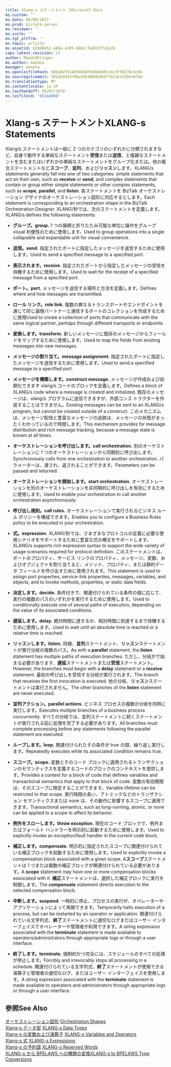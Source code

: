 ```yaml
---
title: Xlang-s ステートメント |Microsoft Docs
ms.custom: ''
ms.date: 06/08/2017
ms.prod: biztalk-server
ms.reviewer: ''
ms.suite: ''
ms.tgt_pltfrm: ''
ms.topic: article
ms.assetid: 620d0452-a8da-4285-b8b2-5a932ffcde28
caps.latest.revision: 13
author: MandiOhlinger
ms.author: mandia
manager: anneta
ms.openlocfilehash: 9d8abe5514d34bb8fdeb8e465c4c3f30278c4c6b
ms.sourcegitcommit: 381e83d43796a345488d54b3f7413e11d56ad7be
ms.translationtype: MT
ms.contentlocale: ja-JP
ms.lasthandoff: 05/07/2019
ms.locfileid: "65244098"
---
```

# <a name="xlang-s-statements"></a><span data-ttu-id="69e3d-102">Xlang-s ステートメント</span><span class="sxs-lookup"><span data-stu-id="69e3d-102">XLANG-s Statements</span></span>
<span data-ttu-id="69e3d-103">Xlang/s ステートメントは一般に 2 つのカテゴリのいずれかに分類されますなど、自身で動作する単純なステートメント**受信**または**送信**、と複雑なステートメントを含むまたはいずれかの単純なステートメントをグループ化または。他の複合ステートメントなど**スコープ**、**並列**、および**リッスン**します。</span><span class="sxs-lookup"><span data-stu-id="69e3d-103">XLANG/s statements generally fall into one of two categories: simple statements that act on their own, such as **receive** or **send**, and complex statements that contain or group either simple statements or other complex statements, such as **scope**, **parallel**, and **listen**.</span></span> <span data-ttu-id="69e3d-104">各ステートメントを BizTalk オーケストレーション デザイナのオーケストレーション図形に対応するとします。</span><span class="sxs-lookup"><span data-stu-id="69e3d-104">Each statement is corresponding to an orchestration shape in the BizTalk Orchestration Designer.</span></span> <span data-ttu-id="69e3d-105">XLANG/秒では、次のステートメントを定義します。</span><span class="sxs-lookup"><span data-stu-id="69e3d-105">XLANG/s defines the following statements:</span></span>  
  
-   <span data-ttu-id="69e3d-106">**グループ。**</span><span class="sxs-lookup"><span data-stu-id="69e3d-106">**group.**</span></span> <span data-ttu-id="69e3d-107">1 つの展開と折りたたみ可能な単位に操作をグループ visual 利便性のために使用します。</span><span class="sxs-lookup"><span data-stu-id="69e3d-107">Used to group operations into a single collapsible and expandable unit for visual convenience.</span></span>  
  
-   <span data-ttu-id="69e3d-108">**送信。**</span><span class="sxs-lookup"><span data-stu-id="69e3d-108">**send.**</span></span> <span data-ttu-id="69e3d-109">指定されたポートに指定したメッセージを送信するために使用します。</span><span class="sxs-lookup"><span data-stu-id="69e3d-109">Used to send a specified message to a specified port.</span></span>  
  
-   <span data-ttu-id="69e3d-110">**表示されます。**</span><span class="sxs-lookup"><span data-stu-id="69e3d-110">**receive.**</span></span> <span data-ttu-id="69e3d-111">指定されたポートから指定したメッセージの受信を待機するために使用します。</span><span class="sxs-lookup"><span data-stu-id="69e3d-111">Used to wait for the receipt of a specified message from a specified port.</span></span>  
  
-   <span data-ttu-id="69e3d-112">**ポート。**</span><span class="sxs-lookup"><span data-stu-id="69e3d-112">**port.**</span></span> <span data-ttu-id="69e3d-113">メッセージを送信する場所と方法を定義します。</span><span class="sxs-lookup"><span data-stu-id="69e3d-113">Defines where and how messages are transmitted.</span></span>  
  
-   <span data-ttu-id="69e3d-114">**ロール リンク。**</span><span class="sxs-lookup"><span data-stu-id="69e3d-114">**role link.**</span></span> <span data-ttu-id="69e3d-115">複数の異なるトランスポートやエンドポイントを通じて同じ論理パートナーと通信するポートのコレクションを作成するために使用</span><span class="sxs-lookup"><span data-stu-id="69e3d-115">Used to create a collection of ports that communicate with the same logical partner, perhaps through different transports or endpoints</span></span>  
  
-   <span data-ttu-id="69e3d-116">**変換します。**</span><span class="sxs-lookup"><span data-stu-id="69e3d-116">**transform.**</span></span> <span data-ttu-id="69e3d-117">新しいメッセージに既存のメッセージからフィールドをマップするために使用します。</span><span class="sxs-lookup"><span data-stu-id="69e3d-117">Used to map the fields from existing messages into new messages.</span></span>  
  
-   <span data-ttu-id="69e3d-118">**メッセージの割り当て。**</span><span class="sxs-lookup"><span data-stu-id="69e3d-118">**message assignment.**</span></span> <span data-ttu-id="69e3d-119">指定されたポートに指定したメッセージを送信するために使用します。</span><span class="sxs-lookup"><span data-stu-id="69e3d-119">Used to send a specified message to a specified port.</span></span>  
  
-   <span data-ttu-id="69e3d-120">**メッセージを構築します。**</span><span class="sxs-lookup"><span data-stu-id="69e3d-120">**construct message.**</span></span> <span data-ttu-id="69e3d-121">メッセージが作成および初期化できます xlang/s コードのブロックを定義します。</span><span class="sxs-lookup"><span data-stu-id="69e3d-121">Defines a block of XLANG/s code where a message is created and initialized.</span></span> <span data-ttu-id="69e3d-122">既存のメッセージは、xlang/s プログラムに送信できますが、外部コンス トラクターを作成することはできません。</span><span class="sxs-lookup"><span data-stu-id="69e3d-122">Existing messages can be sent to an XLANG/s program, but cannot be created outside of a construct.</span></span> <span data-ttu-id="69e3d-123">このメカニズムは、メッセージ配信と豊富なメッセージの追跡は、メッセージの状態がまったくわかっているので時間します。</span><span class="sxs-lookup"><span data-stu-id="69e3d-123">This mechanism provides for message distribution and rich message tracking, because a message state is known at all times.</span></span>  
  
-   <span data-ttu-id="69e3d-124">**オーケストレーションを呼び出します。**</span><span class="sxs-lookup"><span data-stu-id="69e3d-124">**call orchestration.**</span></span> <span data-ttu-id="69e3d-125">別のオーケストレーションに 1 つのオーケストレーションから同期的に呼び出します。</span><span class="sxs-lookup"><span data-stu-id="69e3d-125">Synchronously calls from one orchestration to another orchestration.</span></span> <span data-ttu-id="69e3d-126">パラメーターは、渡され、返されることができます。</span><span class="sxs-lookup"><span data-stu-id="69e3d-126">Parameters can be passed and returned.</span></span>  
  
-   <span data-ttu-id="69e3d-127">**オーケストレーションを開始します。**</span><span class="sxs-lookup"><span data-stu-id="69e3d-127">**start orchestration.**</span></span> <span data-ttu-id="69e3d-128">オーケストレーションを別のオーケストレーションを非同期的に呼び出しを有効にするために使用します。</span><span class="sxs-lookup"><span data-stu-id="69e3d-128">Used to enable your orchestration to call another orchestration asynchronously.</span></span>  
  
-   <span data-ttu-id="69e3d-129">**呼び出し規則。**</span><span class="sxs-lookup"><span data-stu-id="69e3d-129">**call rules.**</span></span> <span data-ttu-id="69e3d-130">オーケストレーションで実行されるビジネス ルール ポリシーを構成できます。</span><span class="sxs-lookup"><span data-stu-id="69e3d-130">Enables you to configure a Business Rules policy to be executed in your orchestration.</span></span>  
  
-   <span data-ttu-id="69e3d-131">**式。**</span><span class="sxs-lookup"><span data-stu-id="69e3d-131">**expression.**</span></span> <span data-ttu-id="69e3d-132">XLANG/秒では、さまざまなプロトコルの定義に必要な使用シナリオをサポートするために豊富な式の構文をサポートします。</span><span class="sxs-lookup"><span data-stu-id="69e3d-132">XLANG/s supports rich expression syntax to support the wide variety of usage scenarios required for protocol definition.</span></span> <span data-ttu-id="69e3d-133">このステートメントは、ポートのプロパティ、サービス リンクのプロパティ、メッセージ、変数、およびオブジェクトを割り当てると、メソッド、プロパティ、または静的データ フィールドを呼び出すために使用されます。</span><span class="sxs-lookup"><span data-stu-id="69e3d-133">This statement is used to assign port properties, service-link properties, messages, variables, and objects, and to invoke methods, properties, or static data fields.</span></span>  
  
-   <span data-ttu-id="69e3d-134">**決定します。**</span><span class="sxs-lookup"><span data-stu-id="69e3d-134">**decide.**</span></span> <span data-ttu-id="69e3d-135">条件付きで、関連付けられている条件の値に応じて、実行の複数のパスのいずれかを実行するために使用します。</span><span class="sxs-lookup"><span data-stu-id="69e3d-135">Used to conditionally execute one of several paths of execution, depending on the value of its associated conditions.</span></span>  
  
-   <span data-ttu-id="69e3d-136">**遅延します。**</span><span class="sxs-lookup"><span data-stu-id="69e3d-136">**delay.**</span></span> <span data-ttu-id="69e3d-137">絶対時間に達するか、相対時間に到達するまで待機するために使用します。</span><span class="sxs-lookup"><span data-stu-id="69e3d-137">Used to wait until an absolute time is reached or a relative time is reached.</span></span>  
  
-   <span data-ttu-id="69e3d-138">**リッスンします。**</span><span class="sxs-lookup"><span data-stu-id="69e3d-138">**listen.**</span></span> <span data-ttu-id="69e3d-139">同様、**並列**ステートメント、**リッスン**ステートメントが実行分岐の複数のパス。</span><span class="sxs-lookup"><span data-stu-id="69e3d-139">As with a **parallel** statement, the **listen** statement has multiple paths of execution branches.</span></span> <span data-ttu-id="69e3d-140">ただし、分岐がで始まる必要があります、**遅延**ステートメントまたは**受信**ステートメント。</span><span class="sxs-lookup"><span data-stu-id="69e3d-140">However, the branches must begin with a **delay** statement or a **receive** statement.</span></span> <span data-ttu-id="69e3d-141">最初の呼び出しを受信する分岐が実行されます。</span><span class="sxs-lookup"><span data-stu-id="69e3d-141">The branch that receives the first invocation is executed.</span></span> <span data-ttu-id="69e3d-142">他の分岐、**リッスン**ステートメントは実行されません。</span><span class="sxs-lookup"><span data-stu-id="69e3d-142">The other branches of the **listen** statement are never executed.</span></span>  
  
-   <span data-ttu-id="69e3d-143">**並列アクション。**</span><span class="sxs-lookup"><span data-stu-id="69e3d-143">**parallel actions.**</span></span> <span data-ttu-id="69e3d-144">ビジネス プロセスの複数の分岐を同時に実行します。</span><span class="sxs-lookup"><span data-stu-id="69e3d-144">Executes multiple branches of a business process concurrently.</span></span> <span data-ttu-id="69e3d-145">すべての分岐では、並列ステートメントに続くステートメントが実行される前に処理を完了する必要があります。</span><span class="sxs-lookup"><span data-stu-id="69e3d-145">All branches must complete processing before any statements following the parallel statement are executed.</span></span>  
  
-   <span data-ttu-id="69e3d-146">**ループします。**</span><span class="sxs-lookup"><span data-stu-id="69e3d-146">**loop.**</span></span> <span data-ttu-id="69e3d-147">関連付けられたその条件が true の間、繰り返し実行します。</span><span class="sxs-lookup"><span data-stu-id="69e3d-147">Repeatedly executes while its associated condition remains true.</span></span>  
  
-   <span data-ttu-id="69e3d-148">**スコープ。**</span><span class="sxs-lookup"><span data-stu-id="69e3d-148">**scope.**</span></span> <span data-ttu-id="69e3d-149">変数とそのコード ブロックに適用されるトランザクションのセマンティクスを定義するコードのブロックのコンテキストを提供します。</span><span class="sxs-lookup"><span data-stu-id="69e3d-149">Provides a context for a block of code that defines variables and transactional semantics that apply to that block of code.</span></span> <span data-ttu-id="69e3d-150">変数の有効期間は、そのスコープに限定することができます。</span><span class="sxs-lookup"><span data-stu-id="69e3d-150">Variable lifetime can be restricted to that scope.</span></span> <span data-ttu-id="69e3d-151">実行時間の長い、アトミックなどのトランザクション セマンティクスまたは none は、その動作に影響するスコープに適用できます。</span><span class="sxs-lookup"><span data-stu-id="69e3d-151">Transactional semantics, such as long-running, atomic, or none can be applied to a scope to affect its behavior.</span></span>  
  
-   <span data-ttu-id="69e3d-152">**例外をスローします。**</span><span class="sxs-lookup"><span data-stu-id="69e3d-152">**throw exception.**</span></span> <span data-ttu-id="69e3d-153">現在のコード ブロックで、例外またはフォールト ハンドラーを明示的に起動するために使用します。</span><span class="sxs-lookup"><span data-stu-id="69e3d-153">Used to explicitly invoke an exception/fault handler in the current code block.</span></span>  
  
-   <span data-ttu-id="69e3d-154">**補正します。**</span><span class="sxs-lookup"><span data-stu-id="69e3d-154">**compensate.**</span></span> <span data-ttu-id="69e3d-155">明示的に指定されたスコープに関連付けられている補正ブロックを起動するために使用します。</span><span class="sxs-lookup"><span data-stu-id="69e3d-155">Used to explicitly invoke a compensation block associated with a given scope.</span></span> <span data-ttu-id="69e3d-156">A**スコープ**ステートメントは 1 つまたは複数の補正ブロックが関連付けられている必要があります。</span><span class="sxs-lookup"><span data-stu-id="69e3d-156">A **scope** statement may have one or more compensation blocks associated with it.</span></span> <span data-ttu-id="69e3d-157">**補正**ステートメントは、選択した補正ブロックに実行を制御します。</span><span class="sxs-lookup"><span data-stu-id="69e3d-157">The **compensate** statement directs execution to the selected compensation block.</span></span>  
  
-   <span data-ttu-id="69e3d-158">**中断します。**</span><span class="sxs-lookup"><span data-stu-id="69e3d-158">**suspend.**</span></span> <span data-ttu-id="69e3d-159">一時的に停止、プロセスの実行が、オペレーターやアプリケーションによって再開できます。</span><span class="sxs-lookup"><span data-stu-id="69e3d-159">Temporarily halts execution of a process, but can be restarted by an operator or application.</span></span> <span data-ttu-id="69e3d-160">関連付けられている文字列式、**終了**ステートメントに適切なログまたはユーザー インターフェイスでオペレーターや管理者が利用できます。</span><span class="sxs-lookup"><span data-stu-id="69e3d-160">A string expression associated with the **terminate** statement is made available to operators/administrators through appropriate logs or through a user interface.</span></span>  
  
-   <span data-ttu-id="69e3d-161">**終了します。**</span><span class="sxs-lookup"><span data-stu-id="69e3d-161">**terminate.**</span></span> <span data-ttu-id="69e3d-162">強制的かつ完全には、スケジュールのすべての処理が停止します。</span><span class="sxs-lookup"><span data-stu-id="69e3d-162">Forcibly and irrevocably stops all processing in a schedule.</span></span> <span data-ttu-id="69e3d-163">関連付けられている文字列式、**終了**ステートメントが使用できる演算子と管理者の適切なログ、またはユーザー インターフェイスを使用します。</span><span class="sxs-lookup"><span data-stu-id="69e3d-163">A string expression associated with the **terminate** statement is made available to operators and administrators through appropriate logs or through a user interface.</span></span>  
  
## <a name="see-also"></a><span data-ttu-id="69e3d-164">参照</span><span class="sxs-lookup"><span data-stu-id="69e3d-164">See Also</span></span>  
 <span data-ttu-id="69e3d-165">[オーケストレーション図形](../core/orchestration-shapes.md) </span><span class="sxs-lookup"><span data-stu-id="69e3d-165">[Orchestration Shapes](../core/orchestration-shapes.md) </span></span>  
 <span data-ttu-id="69e3d-166">[Xlang-s データ型](../core/xlang-s-data-types.md) </span><span class="sxs-lookup"><span data-stu-id="69e3d-166">[XLANG-s Data Types](../core/xlang-s-data-types.md) </span></span>  
 <span data-ttu-id="69e3d-167">[Xlang-s の変数および演算子](../core/xlang-s-variables-and-operators.md) </span><span class="sxs-lookup"><span data-stu-id="69e3d-167">[XLANG-s Variables and Operators](../core/xlang-s-variables-and-operators.md) </span></span>  
 <span data-ttu-id="69e3d-168">[Xlang-s 式](../core/xlang-s-expressions.md) </span><span class="sxs-lookup"><span data-stu-id="69e3d-168">[XLANG-s Expressions](../core/xlang-s-expressions.md) </span></span>  
 <span data-ttu-id="69e3d-169">[Xlang-s の予約語](../core/xlang-s-reserved-words.md) </span><span class="sxs-lookup"><span data-stu-id="69e3d-169">[XLANG-s Reserved Words](../core/xlang-s-reserved-words.md) </span></span>  
 [<span data-ttu-id="69e3d-170">XLANG-s から BPEL4WS への種類の変換</span><span class="sxs-lookup"><span data-stu-id="69e3d-170">XLANG-s to BPEL4WS Type Conversions</span></span>](../core/xlang-s-to-bpel4ws-type-conversions.md)